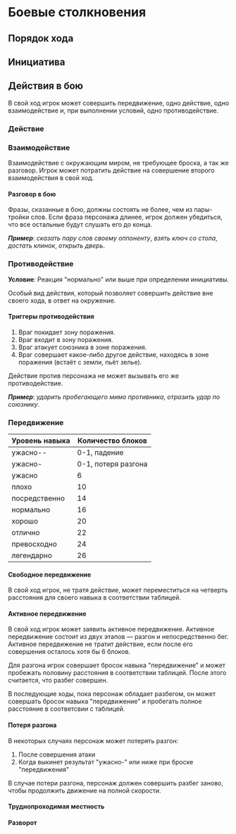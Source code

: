 # Боевые столкновения
## Порядок хода
## Инициатива

## Действия в бою
В свой ход игрок может совершить передвижение, одно действие, одно взаимодействие и, при выполнении условий, одно противодействие.

### Действие

### Взаимодействие
Взаимодействие с окружающим миром, не требующее броска, а так же разговор. Игрок может потратить действие на совершение второго взаимодействия в свой ход.

#### Разговор в бою
Фразы, сказанные в бою, должны состоять не более, чем из пары-тройки слов. Если фраза персонажа длинее, игрок должен убедиться, что все остальные будут слушать его до конца.

***Пример***: *сказать пару слов своему оппоненту*, *взять ключ со стола*, *достать клинок*, *открыть дверь*.

### Противодействие
**Условие**: Реакция "нормально" или выше при определении инициативы.

Особый вид действия, который позволяет совершить действие вне своего хода, в ответ на окружение. 

#### Триггеры противодействия
1. Враг покидает зону поражения.
2. Враг входит в зону поражения.
3. Враг атакует союзника в зоне поражения.
4. Враг совершает какое-либо другое действие, находясь в зоне поражения (встаёт с земли, пьёт зелье).

Действие против персонажа не может вызывать его же противодействие.

***Пример***: *ударить пробегающего мимо противника*, *отразить удар по союзнику*.

### Передвижение
| Уровень навыка  | Количество блоков   |
|-----------------|---------------------|
| ужасно--        | 0-1, падение        |
| ужасно-         | 0-1, потеря разгона |
| ужасно          | 6                   |
| плохо           | 10                  |
| посредственно   | 14                  |
| нормально       | 16                  |
| хорошо          | 20                  |
| отлично         | 22                  |
| превосходно     | 24                  |
| легендарно      | 26                  |

#### Свободное передвижение
В свой ход игрок, не тратя действие, может переместиться на четверть расстояния для своего навыка в соответствии таблицей.

#### Активное передвижение
В свой ход игрок может заявить активное передвижение. Активное передвижение состоит из двух этапов — разгон и непосредственно бег. Активное передвижение не тратит действие, если после его совершения осталось хотя бы 6 блоков.

Для разгона игрок совершает бросок навыка "передвижение" и может пробежать половину расстояния в соответствии таблицей. После этого считается, что разбег совершен.

В последующие ходы, пока персонаж обладает разбегом, он может совершать бросок навыка "передвижение" и пробегать полное расстояние в соответсвии с таблицей.

#### Потеря разгона
В некоторых случаях персонаж может потерять разгон:
1. После совершения атаки
2. Когда выкинет результат "ужасно-" или ниже при броске "передвижения"

В случае потери разгона, персонаж должен совершить разбег заново, чтобы продолжить движение на полной скорости.

#### Труднопроходимая местность
#### Разворот
